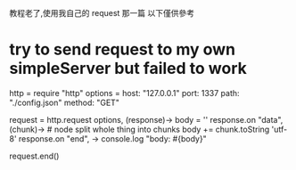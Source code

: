 教程老了,使用我自己的 request 那一篇
以下僅供參考

# try to send request to my own simpleServer but failed to work
  http = require "http"
  options =
    host: "127.0.0.1"
    port: 1337
    path: "./config.json"
    method: "GET"
  
  request = http.request options, (response)->
    body = ''
    response.on "data", (chunk)-> # node split whole thing into chunks
      body += chunk.toString 'utf-8'
    response.on "end", ->
      console.log "body: #{body}"

  request.end()
